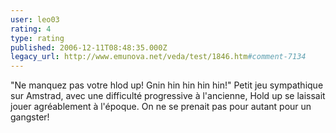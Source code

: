 ```yaml
---
user: leo03
rating: 4
type: rating
published: 2006-12-11T08:48:35.000Z
legacy_url: http://www.emunova.net/veda/test/1846.htm#comment-7134
---
```

"Ne manquez pas votre hlod up! Gnin hin hin hin hin!"
Petit jeu sympathique sur Amstrad, avec une difficulté progressive à l'ancienne, Hold up se laissait jouer agréablement à l'époque. On ne se prenait pas pour autant pour un gangster!